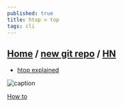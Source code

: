 ```yaml
---
published: true
title: htop > top
tags: cli
---
```

## [Home](http://hisham.hm/htop/index.php) / [new git repo](https://github.com/htop-dev/htop) / [HN](https://news.ycombinator.com/item?id=24341867)

- [htop explained](https://peteris.rocks/blog/htop/)

![caption](http://hisham.hm/htop/htop-2.0.png)

[How to](https://www.thegeekstuff.com/2011/09/linux-htop-examples/)
